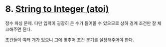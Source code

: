 # 8. [String to Integer (atoi)](./8.cpp)

정수 파싱 문제. 다만 입력이 굉장히 큰 수가 들어올 수 있으므로 상하 경계 조건만 잘 체크해주면 된다.

조건들이 여러 개가 있으니 그에 맞추어 조건 분기를 설정해주어야 한다.
